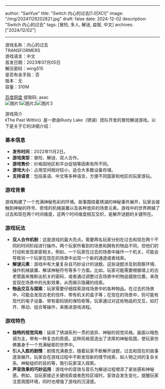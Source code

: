 
---
author: "SanYue"
title: "Switch 内心的过去[1.0|XCI]"
image: "/img/20241129202821.jpg"
draft: false
date: 2024-12-02
description: "Switch 内心的过去"
tags: [冒险, 多人, 解谜, 益智, 中文]
archives: ["2024/12/02"]

---

游戏名称：内心的过去   
TRANSFORMERS    
游戏语言：中文  
首发日期：2023年07月05日  
解压密码：wing515  
是否有金手指：否  
版本：无   
容量：310M

[百度网盘](https://pan.baidu.com/s/1tQoAR8Du24ST04oQXXESig) 提取码: axac  
![图片1](/img/526d5e.jpg)![图片2](/img/1d00b3.jpg)![图片3](/img/92a524.jpg)  

游戏简介  
《The Past Within》是一款由Rusty Lake（锈湖）团队开发的冒险解谜游戏。以下是关于它的详细介绍：

### 基本信息
- **发布时间**：2022年11月2日。
- **游戏类型**：冒险、解谜、双人合作。
- **游戏售价**：价格因地区和平台促销等因素有所不同。
- **游戏大小**：占用空间相对较小，适合大多数设备存储。
- **支持语言**：包括英语、中文等多种语言，方便不同国家和地区的玩家游玩。

### 游戏背景
游戏构建了一个充满神秘色彩的环境。故事围绕着锈湖的神秘事件展开，玩家会接触到神秘的符号、奇怪的机械装置以及各种诡异的场景元素。游戏中的世界跨越了过去和现在两个时间维度，这两个时间维度相互交织，是解开谜题的关键所在。

### 游戏玩法
- **双人合作机制**：这是游戏的最大亮点。需要两名玩家分别在过去和现在两个不同的时间阶段进行操作。两个玩家所看到的场景和拥有的物品不同，但他们的行动和发现紧密相关。例如，一个玩家在过去的场景中操作一个机关，可能会导致另一个玩家在现在的场景中出现一个新的通道或者线索。
- **解谜元素**：游戏中有大量复杂且巧妙设计的谜题。这些谜题涉及到观察环境、操作机械装置、解读神秘符号等多个方面。比如，玩家可能需要根据墙上的古老壁画来推断出机关的密码，或者通过调整过去场景中的物品摆放位置，来改变现在场景中的光影效果，从而揭示隐藏的线索。
- **物品交互与探索**：玩家需要仔细探索游戏场景中的各种物品。在过去的场景中，可能会发现古老的信件、带有机关的盒子等；在现在的场景中，则可能有现代的电子设备、带有密码锁的保险柜等。玩家通过对这些物品的交互，如打开、移动、组合等操作，来推进游戏进程。

### 游戏特色
- **独特的视觉风格**：延续了锈湖系列一贯的诡异、神秘的视觉风格。画面以暗色调为主，带有一种复古的质感。这种风格营造出了浓厚的神秘氛围，使玩家仿佛置身于一个充满秘密的世界中。
- **引人入胜的剧情**：剧情充满悬念，随着玩家不断解开谜题，过去和现在的故事逐渐展开。玩家会在游戏过程中不断发现新的情节线索，如人物之间的复杂关系、神秘组织的目的等，吸引玩家深入探索。
- **声音效果的巧妙运用**：游戏中的音效与音乐为解谜过程增添了紧张感和神秘感。例如，当玩家接近关键线索或者危险区域时，音效会发生变化，提醒玩家注意周围环境，同时也增强了游戏的沉浸感。
